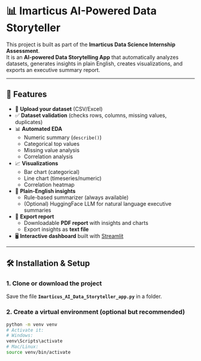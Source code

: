 # 📊 Imarticus AI-Powered Data Storyteller

This project is built as part of the **Imarticus Data Science Internship Assessment**.  
It is an **AI-powered Data Storytelling App** that automatically analyzes datasets, generates insights in plain English, creates visualizations, and exports an executive summary report.

---

## 🚀 Features

- 📂 **Upload your dataset** (CSV/Excel)
- ✅ **Dataset validation** (checks rows, columns, missing values, duplicates)
- 📊 **Automated EDA**
  - Numeric summary (`describe()`)
  - Categorical top values
  - Missing value analysis
  - Correlation analysis
- 📈 **Visualizations**
  - Bar chart (categorical)
  - Line chart (timeseries/numeric)
  - Correlation heatmap
- 🧠 **Plain-English insights**
  - Rule-based summarizer (always available)
  - (Optional) HuggingFace LLM for natural language executive summaries
- 📝 **Export report**
  - Downloadable **PDF report** with insights and charts
  - Export insights as **text file**
- 🖥️ **Interactive dashboard** built with [Streamlit](https://streamlit.io/)

---

## 🛠️ Installation & Setup

### 1. Clone or download the project
Save the file **`Imarticus_AI_Data_Storyteller_app.py`** in a folder.

### 2. Create a virtual environment (optional but recommended)
```bash
python -m venv venv
# Activate it:
# Windows:
venv\Scripts\activate
# Mac/Linux:
source venv/bin/activate
